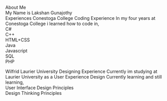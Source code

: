 About Me  
My Name is Lakshan Gunajothy  
Experiences
Conestoga College Coding Experience
In my four years at Conestoga College i learned how to code in,  
C#  
C++  
HTML+CSS  
Java  
Javascript  
SQL  
PHP  

Wilfrid Laurier University Designing Experience
Currently im studying at Laurier University as a User Experience Design
Currently learning and still learning,  
User Interface Design Principles  
Design Thinking Principles